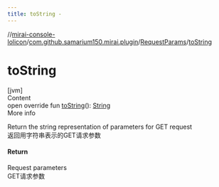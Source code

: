 ```yaml
---
title: toString -
---
```

//[mirai-console-lolicon](../../../index.md)/[com.github.samarium150.mirai.plugin](../index.md)/[RequestParams](index.md)/[toString](to-string.md)



# toString  
[jvm]  
Content  
open override fun [toString](to-string.md)(): [String](https://kotlinlang.org/api/latest/jvm/stdlib/kotlin/-string/index.html)  
More info  


Return the string representation of parameters for GET request <br> 返回用字符串表示的GET请求参数



#### Return  


Request parameters <br> GET请求参数

  



